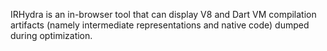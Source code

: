 IRHydra is an in-browser tool that can display V8 and Dart VM compilation
artifacts (namely intermediate representations and native code) dumped during
optimization.